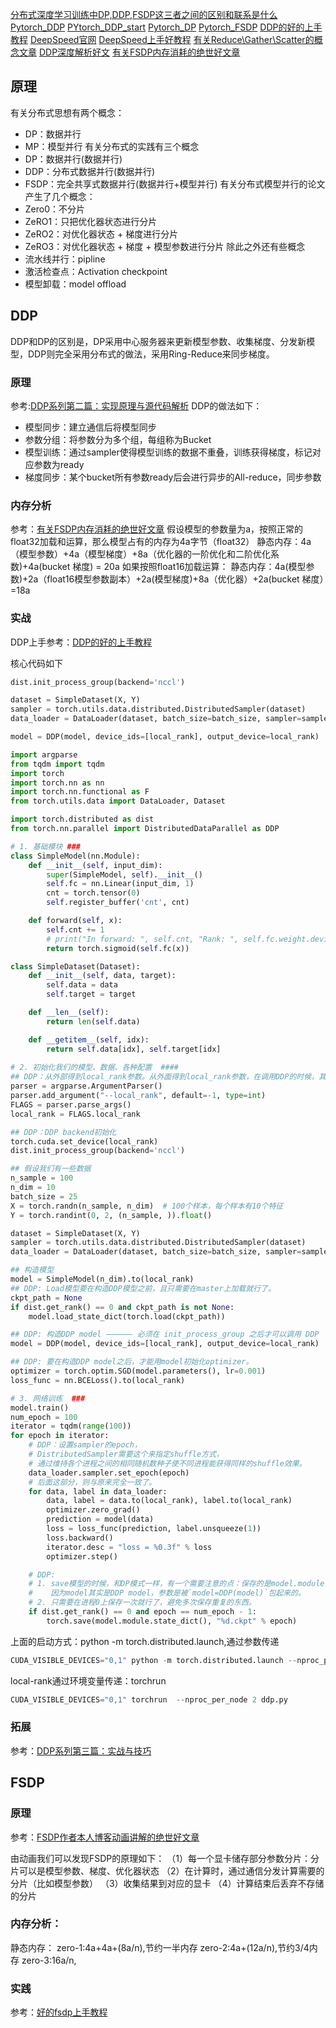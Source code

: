 [分布式深度学习训练中DP,DDP,FSDP这三者之间的区别和联系是什么](https://blog.csdn.net/Flemington7/article/details/139031199)
[Pytorch_DDP](https://pytorch.org/tutorials/beginner/ddp_series_theory.html)
[PYtorch_DDP_start](https://pytorch.org/tutorials/intermediate/ddp_tutorial.html)
[Pytorch_DP](https://pytorch.org/tutorials/beginner/blitz/data_parallel_tutorial.html)
[Pytorch_FSDP](https://pytorch.ac.cn/tutorials/intermediate/FSDP_tutorial.html)
[DDP的好的上手教程](https://www.cnblogs.com/gzyatcnblogs/articles/17946484)
[DeepSpeed官网](https://docs.deepspeed.org.cn/en/latest/activation-checkpointing.html)
[DeepSpeed上手好教程](https://www.tutorialspoint.com/deepspeed/index.htm)
[有关Reduce\Gather\Scatter的概念文章](https://cloud.tencent.com/developer/article/2306663)
[DDP深度解析好文](https://zhuanlan.zhihu.com/p/178402798)
[有关FSDP内存消耗的绝世好文章](https://cloud.tencent.com/developer/article/2314837)
## 原理

有关分布式思想有两个概念：
- DP：数据并行
- MP：模型并行
有关分布式的实践有三个概念
- DP：数据并行(数据并行)
- DDP：分布式数据并行(数据并行)
- FSDP：完全共享式数据并行(数据并行+模型并行)
有关分布式模型并行的论文产生了几个概念：
- Zero0：不分片
- ZeRO1：只把优化器状态进行分片
- ZeRO2：对优化器状态 + 梯度进行分片
- ZeRO3：对优化器状态 + 梯度 + 模型参数进行分片
除此之外还有些概念
- 流水线并行：pipline
- 激活检查点：Activation checkpoint
- 模型卸载：model offload

## DDP

DDP和DP的区别是，DP采用中心服务器来更新模型参数、收集梯度、分发新模型，DDP则完全采用分布式的做法，采用Ring-Reduce来同步梯度。
### 原理
参考:[DDP系列第二篇：实现原理与源代码解析](https://zhuanlan.zhihu.com/p/187610959)
DDP的做法如下：
- 模型同步：建立通信后将模型同步
- 参数分组：将参数分为多个组，每组称为Bucket
- 模型训练：通过sampler使得模型训练的数据不重叠，训练获得梯度，标记对应参数为ready
- 梯度同步：某个bucket所有参数ready后会进行异步的All-reduce，同步参数
### 内存分析
参考：[有关FSDP内存消耗的绝世好文章](https://cloud.tencent.com/developer/article/2314837)
假设模型的参数量为a，按照正常的float32加载和运算，那么模型占有的内存为4a字节（float32）
静态内存：4a（模型参数）+4a（模型梯度）+8a（优化器的一阶优化和二阶优化系数)+4a(bucket 梯度) = 20a
如果按照float16加载运算：
静态内存：4a(模型参数)+2a（float16模型参数副本）+2a(模型梯度)+8a（优化器）+2a(bucket 梯度）=18a
### 实战
DDP上手参考：[DDP的好的上手教程](https://www.cnblogs.com/gzyatcnblogs/articles/17946484)

核心代码如下
```python
dist.init_process_group(backend='nccl')

dataset = SimpleDataset(X, Y)
sampler = torch.utils.data.distributed.DistributedSampler(dataset)
data_loader = DataLoader(dataset, batch_size=batch_size, sampler=sampler)

model = DDP(model, device_ids=[local_rank], output_device=local_rank)

```
```python 
import argparse
from tqdm import tqdm
import torch
import torch.nn as nn
import torch.nn.functional as F
from torch.utils.data import DataLoader, Dataset

import torch.distributed as dist
from torch.nn.parallel import DistributedDataParallel as DDP

# 1. 基础模块 ### 
class SimpleModel(nn.Module):
    def __init__(self, input_dim):
        super(SimpleModel, self).__init__()
        self.fc = nn.Linear(input_dim, 1)
        cnt = torch.tensor(0)
        self.register_buffer('cnt', cnt)

    def forward(self, x):
        self.cnt += 1
        # print("In forward: ", self.cnt, "Rank: ", self.fc.weight.device)
        return torch.sigmoid(self.fc(x))

class SimpleDataset(Dataset):
    def __init__(self, data, target):
        self.data = data
        self.target = target

    def __len__(self):
        return len(self.data)

    def __getitem__(self, idx):
        return self.data[idx], self.target[idx]
    
# 2. 初始化我们的模型、数据、各种配置  ####
## DDP：从外部得到local_rank参数。从外面得到local_rank参数，在调用DDP的时候，其会自动给出这个参数
parser = argparse.ArgumentParser()
parser.add_argument("--local_rank", default=-1, type=int)
FLAGS = parser.parse_args()
local_rank = FLAGS.local_rank

## DDP：DDP backend初始化
torch.cuda.set_device(local_rank)
dist.init_process_group(backend='nccl')

## 假设我们有一些数据
n_sample = 100
n_dim = 10
batch_size = 25
X = torch.randn(n_sample, n_dim)  # 100个样本，每个样本有10个特征
Y = torch.randint(0, 2, (n_sample, )).float()

dataset = SimpleDataset(X, Y)
sampler = torch.utils.data.distributed.DistributedSampler(dataset)
data_loader = DataLoader(dataset, batch_size=batch_size, sampler=sampler)

## 构造模型
model = SimpleModel(n_dim).to(local_rank)
## DDP: Load模型要在构造DDP模型之前，且只需要在master上加载就行了。
ckpt_path = None
if dist.get_rank() == 0 and ckpt_path is not None:
    model.load_state_dict(torch.load(ckpt_path))

## DDP: 构造DDP model —————— 必须在 init_process_group 之后才可以调用 DDP
model = DDP(model, device_ids=[local_rank], output_device=local_rank)

## DDP: 要在构造DDP model之后，才能用model初始化optimizer。
optimizer = torch.optim.SGD(model.parameters(), lr=0.001)
loss_func = nn.BCELoss().to(local_rank)

# 3. 网络训练  ###
model.train()
num_epoch = 100
iterator = tqdm(range(100))
for epoch in iterator:
    # DDP：设置sampler的epoch，
    # DistributedSampler需要这个来指定shuffle方式，
    # 通过维持各个进程之间的相同随机数种子使不同进程能获得同样的shuffle效果。
    data_loader.sampler.set_epoch(epoch)
    # 后面这部分，则与原来完全一致了。
    for data, label in data_loader:
        data, label = data.to(local_rank), label.to(local_rank)
        optimizer.zero_grad()
        prediction = model(data)
        loss = loss_func(prediction, label.unsqueeze(1))
        loss.backward()
        iterator.desc = "loss = %0.3f" % loss
        optimizer.step()

    # DDP:
    # 1. save模型的时候，和DP模式一样，有一个需要注意的点：保存的是model.module而不是model。
    #    因为model其实是DDP model，参数是被`model=DDP(model)`包起来的。
    # 2. 只需要在进程0上保存一次就行了，避免多次保存重复的东西。
    if dist.get_rank() == 0 and epoch == num_epoch - 1:
        torch.save(model.module.state_dict(), "%d.ckpt" % epoch)
```


上面的启动方式：python -m torch.distributed.launch,通过参数传递
```python
CUDA_VISIBLE_DEVICES="0,1" python -m torch.distributed.launch --nproc_per_node 2 ddp.py

```
local-rank通过环境变量传递：torchrun
```python
CUDA_VISIBLE_DEVICES="0,1" torchrun  --nproc_per_node 2 ddp.py
```



### 拓展
参考：[DDP系列第三篇：实战与技巧](https://zhuanlan.zhihu.com/p/250471767)

## FSDP
### 原理
参考：[FSDP作者本人博客动画讲解的绝世好文章](https://www.microsoft.com/en-us/research/blog/zero-deepspeed-new-system-optimizations-enable-training-models-with-over-100-billion-parameters/)

由动画我们可以发现FSDP的原理如下：
（1）每一个显卡储存部分参数分片：分片可以是模型参数、梯度、优化器状态
（2）在计算时，通过通信分发计算需要的分片（比如模型参数）
（3）收集结果到对应的显卡
（4）计算结束后丢弃不存储的分片

### 内存分析：
静态内存：
zero-1:4a+4a+(8a/n),节约一半内存
zero-2:4a+(12a/n),节约3/4内存
zero-3:16a/n,

### 实践
参考：[好的fsdp上手教程](https://intel.github.io/intel-extension-for-pytorch/xpu/2.1.10+xpu/tutorials/features/FSDP.html)
